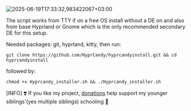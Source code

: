 ![2025-06-19T17:33:32,983422067+03:00](https://github.com/user-attachments/assets/671960f9-e5ec-42cd-a3ce-87c072ead1eb)

The script works from TTY if on a free OS install without a DE on and also from base Hyprland or Gnome which is the only recommended secondary DE for this setup.

Needed packages: git, hyprland, kitty, then run:
```shell
git clone https://github.com/HyprCandy/hyprcandyinstall.git && cd hyprcandyinstall
```
followed by:
```shell
chmod +x Hyprcandy_installer.sh && ./Hyprcandy_installer.sh
```

[INFO] ❣️ If you like my project, [donations](https://ko-fi.com/ianmking) help support my younger siblings'(yes multiple siblings) schooling 🙂
